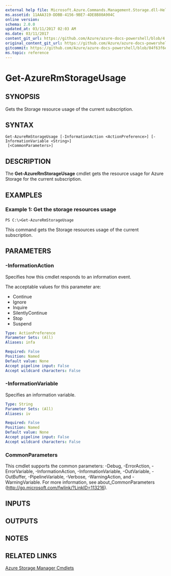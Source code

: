 ```yaml
---
external help file: Microsoft.Azure.Commands.Management.Storage.dll-Help.xml
ms.assetid: 11AAA319-DDBB-4156-9BE7-4DE8B80A904C
online version:
schema: 2.0.0
updated_at: 03/11/2017 02:03 AM
ms.date: 03/11/2017
content_git_url: https://github.com/Azure/azure-docs-powershell/blob/4.1.0/azureps-cmdlets-docs/ResourceManager/AzureRM.Storage/v2.7.0/Get-AzureRmStorageUsage.md
original_content_git_url: https://github.com/Azure/azure-docs-powershell/blob/4.1.0/azureps-cmdlets-docs/ResourceManager/AzureRM.Storage/v2.7.0/Get-AzureRmStorageUsage.md
gitcommit: https://github.com/Azure/azure-docs-powershell/blob/04f63f6e685743ace2c57eb157574e34e8610b1c
ms.topic: reference
---
```


# Get-AzureRmStorageUsage

## SYNOPSIS
Gets the Storage resource usage of the current subscription.

## SYNTAX

```
Get-AzureRmStorageUsage [-InformationAction <ActionPreference>] [-InformationVariable <String>]
 [<CommonParameters>]
```

## DESCRIPTION
The **Get-AzureRmStorageUsage** cmdlet gets the resource usage for Azure Storage for the current subscription.

## EXAMPLES

### Example 1: Get the storage resources usage
```
PS C:\>Get-AzureRmStorageUsage
```

This command gets the Storage resources usage of the current subscription.

## PARAMETERS

### -InformationAction
Specifies how this cmdlet responds to an information event.

The acceptable values for this parameter are:

- Continue
- Ignore
- Inquire
- SilentlyContinue
- Stop
- Suspend

```yaml
Type: ActionPreference
Parameter Sets: (All)
Aliases: infa

Required: False
Position: Named
Default value: None
Accept pipeline input: False
Accept wildcard characters: False
```

### -InformationVariable
Specifies an information variable.

```yaml
Type: String
Parameter Sets: (All)
Aliases: iv

Required: False
Position: Named
Default value: None
Accept pipeline input: False
Accept wildcard characters: False
```

### CommonParameters
This cmdlet supports the common parameters: -Debug, -ErrorAction, -ErrorVariable, -InformationAction, -InformationVariable, -OutVariable, -OutBuffer, -PipelineVariable, -Verbose, -WarningAction, and -WarningVariable. For more information, see about_CommonParameters (http://go.microsoft.com/fwlink/?LinkID=113216).

## INPUTS

## OUTPUTS

## NOTES

## RELATED LINKS

[Azure Storage Manager Cmdlets](./AzureRM.Storage.md)


